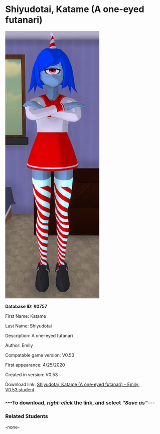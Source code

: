 # Shiyudotai, Katame (A one-eyed futanari)

<img src="../../Files/Images/Shiyudotai, Katame (A one-eyed futanari).png" title="Shiyudotai, Katame (A one-eyed futanari) - Emily, V0.53">

**Database ID: #0757**

First Name: Katame

Last Name: Shiyudotai

Description: A one-eyed futanari

Author: Emily

Compatable game version: V0.53

First appearance: 4/25/2020

Created in version: V0.53

Download link: <a href="https://raw.githubusercontent.com/Arbiter1223/Daigaku-Gurashi-Custom-Students/master/Files/Student%20Files/Shiyudotai%2C%20Katame%20(A%20one-eyed%20futanari)%20-%20Emily%2C%20V0.53.student">Shiyudotai, Katame (A one-eyed futanari) - Emily, V0.53.student</a>

### ---**To download, _right-click_ the link, and select _"Save as"_**---

### Related Students

-none-
